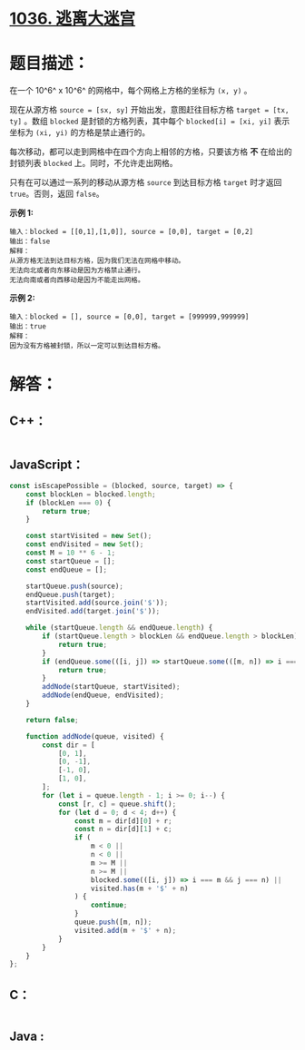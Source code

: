 # [1036. 逃离大迷宫](https://leetcode-cn.com/problems/escape-a-large-maze/)

# 题目描述：

在一个 10^6^ x 10^6^ 的网格中，每个网格上方格的坐标为 `(x, y)` 。

现在从源方格 `source = [sx, sy]` 开始出发，意图赶往目标方格 `target = [tx, ty]` 。数组 `blocked` 是封锁的方格列表，其中每个 `blocked[i] = [xi, yi]` 表示坐标为 `(xi, yi)` 的方格是禁止通行的。

每次移动，都可以走到网格中在四个方向上相邻的方格，只要该方格 **不** 在给出的封锁列表 `blocked` 上。同时，不允许走出网格。

只有在可以通过一系列的移动从源方格 `source` 到达目标方格 `target` 时才返回 `true`。否则，返回 `false`。



**示例 1:**

```
输入：blocked = [[0,1],[1,0]], source = [0,0], target = [0,2]
输出：false
解释：
从源方格无法到达目标方格，因为我们无法在网格中移动。
无法向北或者向东移动是因为方格禁止通行。
无法向南或者向西移动是因为不能走出网格。
```

 **示例 2:**

```
输入：blocked = [], source = [0,0], target = [999999,999999]
输出：true
解释：
因为没有方格被封锁，所以一定可以到达目标方格。
```



# 解答：

## C++：

```cpp

```

## JavaScript：

```javascript
const isEscapePossible = (blocked, source, target) => {
    const blockLen = blocked.length;
    if (blockLen === 0) {
        return true;
    }

    const startVisited = new Set();
    const endVisited = new Set();
    const M = 10 ** 6 - 1;
    const startQueue = [];
    const endQueue = [];

    startQueue.push(source);
    endQueue.push(target);
    startVisited.add(source.join('$'));
    endVisited.add(target.join('$'));

    while (startQueue.length && endQueue.length) {
        if (startQueue.length > blockLen && endQueue.length > blockLen) {
            return true;
        }
        if (endQueue.some(([i, j]) => startQueue.some(([m, n]) => i === m && j === n))) {
            return true;
        }
        addNode(startQueue, startVisited);
        addNode(endQueue, endVisited);
    }

    return false;

    function addNode(queue, visited) {
        const dir = [
            [0, 1],
            [0, -1],
            [-1, 0],
            [1, 0],
        ];
        for (let i = queue.length - 1; i >= 0; i--) {
            const [r, c] = queue.shift();
            for (let d = 0; d < 4; d++) {
                const m = dir[d][0] + r;
                const n = dir[d][1] + c;
                if (
                    m < 0 ||
                    n < 0 ||
                    m >= M ||
                    n >= M ||
                    blocked.some(([i, j]) => i === m && j === n) ||
                    visited.has(m + '$' + n)
                ) {
                    continue;
                }
                queue.push([m, n]);
                visited.add(m + '$' + n);
            }
        }
    }
};
```

## C：

```c

```

## Java :

```java

```

